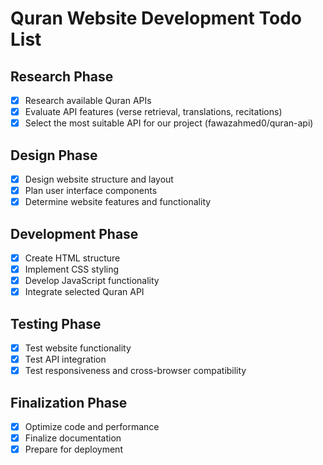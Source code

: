 # Quran Website Development Todo List

## Research Phase
- [x] Research available Quran APIs
- [x] Evaluate API features (verse retrieval, translations, recitations)
- [x] Select the most suitable API for our project (fawazahmed0/quran-api)

## Design Phase
- [x] Design website structure and layout
- [x] Plan user interface components
- [x] Determine website features and functionality

## Development Phase
- [x] Create HTML structure
- [x] Implement CSS styling
- [x] Develop JavaScript functionality
- [x] Integrate selected Quran API

## Testing Phase
- [x] Test website functionality
- [x] Test API integration
- [x] Test responsiveness and cross-browser compatibility

## Finalization Phase
- [x] Optimize code and performance
- [x] Finalize documentation
- [x] Prepare for deployment
